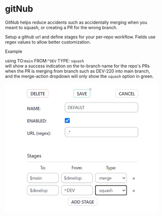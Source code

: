 # gitNub

GitNub helps reduce accidents such as accidentally merging when you meant to squash, or creating a PR for the wrong branch.

Setup a github url and define stages for your per-repo workflow. Fields use regex values to allow better customization.

Example

using TO:`main` FROM:`^DEV` TYPE: `squash`  
will show a success indication on the to-branch name for the repo's PRs when the PR is merging from branch such as DEV-220 into main branch, and the merge-action dropdown will only show the `squash` option in green.

![screenshot](assets/screenshot.jpg)
